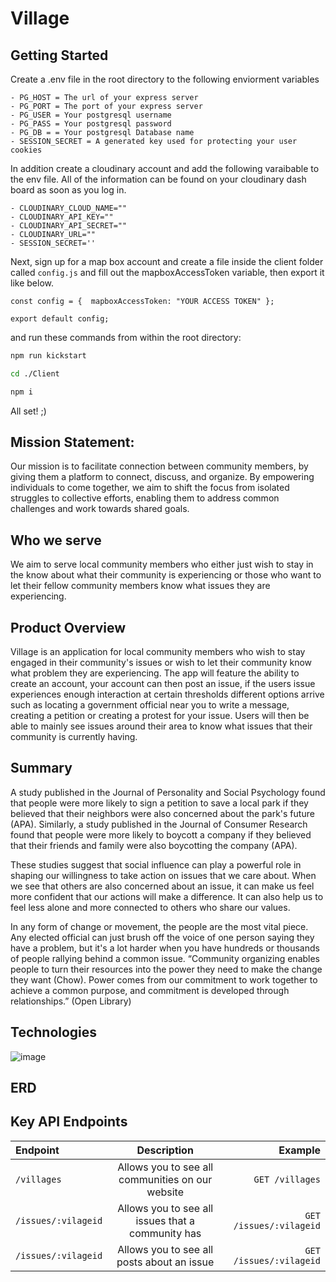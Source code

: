 # Village

## Getting Started
Create a .env file in the root directory to the following enviorment variables

```
- PG_HOST = The url of your express server
- PG_PORT = The port of your express server
- PG_USER = Your postgresql username
- PG_PASS = Your postgresql password
- PG_DB = = Your postgresql Database name
- SESSION_SECRET = A generated key used for protecting your user cookies

```
In addition create a cloudinary account and add the following varaibable to the env file. All of the information can be found on your cloudinary dash board as soon as you log in.

```
- CLOUDINARY_CLOUD_NAME=""
- CLOUDINARY_API_KEY=""
- CLOUDINARY_API_SECRET=""
- CLOUDINARY_URL=""
- SESSION_SECRET=''
```
Next, sign up for a map box account and create a file inside the client folder called `config.js` and fill out the mapboxAccessToken variable, then export it like below.
```
const config = {  mapboxAccessToken: "YOUR ACCESS TOKEN" };

export default config;

```
and run these commands from within the root directory:

```sh
npm run kickstart

cd ./Client

npm i
```

All set! ;)

## Mission Statement:

Our mission is to facilitate connection between community members, by giving them a platform to connect, discuss, and organize. By empowering individuals to come together, we aim to shift the focus from isolated struggles to collective efforts, enabling them to address common challenges and work towards shared goals.

## Who we serve 

We aim to serve local community members who either just wish to stay in the know about what their community is experiencing or those who want to let their fellow community members know what issues they are experiencing.

## Product Overview

Village is an application for local community members who wish to stay engaged in their community's issues or wish to let their community know what problem they are experiencing. The app will feature the ability to create an account, your account can then post an issue, if the users issue experiences enough interaction at certain thresholds different options arrive such as locating a government official near you to write a message, creating a petition or creating a protest for your issue. Users will then be able to mainly see issues around their area to know what issues that their community is currently having.

## Summary

A study published in the Journal of Personality and Social Psychology found that people were more likely to sign a petition to save a local park if they believed that their neighbors were also concerned about the park's future (APA). Similarly, a study published in the Journal of Consumer Research found that people were more likely to boycott a company if they believed that their friends and family were also boycotting the company (APA).

These studies suggest that social influence can play a powerful role in shaping our willingness to take action on issues that we care about. When we see that others are also concerned about an issue, it can make us feel more confident that our actions will make a difference. It can also help us to feel less alone and more connected to others who share our values.

In any form of change or movement, the people are the most vital piece. Any elected official can just brush off the voice of one person saying they have a problem, but it's a lot harder when you have hundreds or thousands of people rallying behind a common issue. “Community organizing enables people to turn their resources into the power they need to make the change they want (Chow). Power comes from our commitment to work together to achieve a common purpose, and commitment is developed through relationships.” (Open Library)

## Technologies

![image](https://github.com/Civictech-Village/Village-Codebase/assets/114108138/6f578e51-1db4-4458-bc95-47bcd8b4091b)

## ERD

## Key API Endpoints

| Endpoint      | Description | Example     |
| :---        |    :----:   |          ---: |
| `/villages`   | Allows you to see all communities on our website | `GET /villages`     |
| `/issues/:vilageid`   | Allows you to see all issues that a community has        | `GET /issues/:vilageid` |
| `/issues/:vilageid`     | Allows you to see all posts about an issue       |`GET /issues/:vilageid`  |

